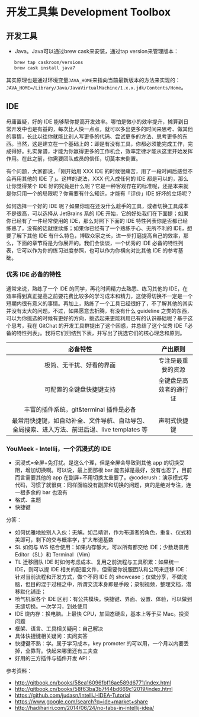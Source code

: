 # 开发工具集 Development Toolbox

## 开发工具

* Java。Java可以通过brew cask来安装，通过tap version来管理版本：
```bash
   brew tap caskroom/versions
   brew cask install java7
```

其实原理也是通过环境变量`JAVA_HOME`来指向当前最新版本的方法来实现的：`JAVA_HOME=/Library/Java/JavaVirtualMachine/1.x.x.jdk/Contents/Home`。


## IDE

毋庸置疑，好的 IDE 能够帮你提高开发效率。哪怕是微小的效率提升，摊算到日常开发中也是有益的，每次比人快一点点，就可以多出更多的时间来思考、做其他的事情，长此以往你就能比别人写更多的代码、尝试更多的方法、思考更多的东西。当然，这是建立在一个基础上的：即是有没有工具，你都必须能完成工作，完成得好。扎实靠谱，才能为你赢得更多的工作机会，效率定律才能从这里开始发挥作用。在此之前，你需要团队成员的信任，切莫本末倒置。

有个问题，大家都说，「刚开始用 XXX IDE 的时候很痛苦，用了一段时间后感觉不会再用其他的 IDE 了」。这样的说法，XXX 代入成任何的 IDE 都是可以的，那么让你觉得某个 IDE 好的究竟是什么呢？它是一种客观存在的标准呢，还是本来就是你只用一个的局限呢？你需要有什么知识，才能有「评价」IDE 好坏的立场呢？

如何选择一个好的 IDE 呢？如果你现在还没什么趁手的工具，或者切换工具成本不是很高，可以选择从 JetBrains 系的 IDE 开始，它的好处我们在下面提；如果你已经有了一件经常使用的 IDE，那么对照下下面的 IDE 特性列表你是否都已经练熟了，没有的话就继续练；如果你已经有了一个熟练于心、无所不利的 IDE，想要了解下其他 IDE 有什么特色，博取众家之长，进一步打磨提高自己的效率，那么，下面的章节将是为你展开的。我们会谈谈，一个优秀的 IDE 必备的特性列表，它可以作为你的练习进度参照，也可以作为你横向对比其他 IDE 的参考基础。

### 优秀 IDE 必备的特性

通常来说，熟练了一个 IDE 的同学，再花时间精力去熟悉、练习其他的 IDE，在效率得到真正提高之前要花费比较多的学习成本和精力，这使得切换不一定是一个短期内很有意义的事情。再加上，熟练了一个工具已经很好了，不了解其他的其实并没有太大的问题。不过，如果愿意去折腾，有没有什么 guideline 之类的东西，可以为你挑选的时候有更好的方向，挑选起来更能利用已有的认识基础呢？基于这个思考，我在 GitChat 的开发工具群提出了这个困惑，并总结了这个优秀 IDE「必备的特性列表」。我将它们归结到下表，并写出了挑选它们的核心理念和原则。

| 必备特性 | 产出原则 |
| :---: | :---: |
| 极简、无干扰、好看的界面 | 专注是最重要的资源 | 
| 可配置的全键盘快捷键支持 | 全键盘是高效者的通行证 |
| 丰富的插件系统，git&terminal 插件是必备 |  | 
| 最常用快捷键，如自动补全、文件导航、自动导包、全局搜索、进入方法、前进后退、live templates 等 | 声明式快捷键 | 

### YouMeek - Intellij，一个沉浸式的 IDE

* 沉浸式=全屏+免打扰。是这么个理，但是全屏会导致到其他 app 的切换受阻，增加切换啊。可以说，最上面那根 bar 能去掉是最好，没有也忍了，目前而言需要其他的 app 在副屏+不用切换太重要了。@coderush：演示模式写代码，习惯了就很爽：同样面临没有副屏和切换的问题，爽的是绝对专注，连一根多余的 bar 也没有
* 格式、主题
* 快捷键

分答：

* 如何优雅地拉别人入伙：无解。如吕靖讲，作为布道者的角色，重复、仪式和美即可，剩下的交与概率学，扩大布道基数
* SL 如何与 WS 结合使用：如果内存够大，可以所有都交给 IDE；少数场景用 Editor（SL）和 Terminal（Vim）
* TL 迁移团队 IDE 时如何考虑成本、复用之前流程与工具积累：如果统一 IDE，则可以提 IDE 相关的配置文件，但需要你说服团队和公司来迁移 IDE：针对当前流程和开发方式，做个不同 IDE 的 showcase；仅做分享，不做洗脑，但目的混于过程之中，所谓交流本身即是手段；录制视频，整理文档，潜移默化铺垫；
* 喷气机家各个 IDE 区别：有公共模块。快捷键、界面、设置、体验，可以做到无缝切换。一次学习，到处使用
* IDE 烧内存：换电脑。上最快 CPU，加固态硬盘，基本上等于买 Mac。投资问题
* 框架、语言、工具相关疑问：自己解决
* 具体快捷键相关疑问：实问实答
* 快捷键不熟：学。属于学习成本，key promoter 的可以用，一个月以内要丢掉，全靠背。快起来哪里还有工夫查
* 好用的三方插件与插件开发 API：

参考资料：

* http://gitbook.cn/books/58ea16096fbf16ae589d6771/index.html
* http://gitbook.cn/books/58f63ba3b7f44bd669c12019/index.html
* https://github.com/judasn/IntelliJ-IDEA-Tutorial
* https://www.google.com/search?q=ide+market+share
* http://hadihariri.com/2014/06/24/no-tabs-in-intellij-idea/
